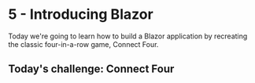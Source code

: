 # 5 - Introducing Blazor

Today we're going to learn how to build a Blazor application by recreating the classic four-in-a-row game, Connect Four.

## Today's challenge: Connect Four